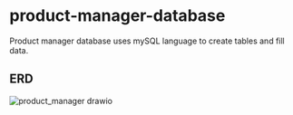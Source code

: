 # product-manager-database
Product manager database uses mySQL language to create tables and fill data.


## ERD
![product_manager drawio](https://github.com/dangngocquan/product-manager-database/assets/95365566/921e92bb-64c5-4f96-a1bd-92b2f9e0b6c0)
